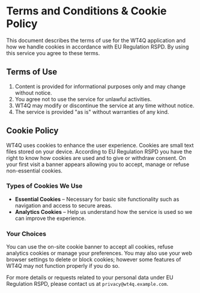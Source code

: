 # Terms and Conditions & Cookie Policy

This document describes the terms of use for the WT4Q application and how we handle cookies in accordance with EU Regulation RSPD. By using this service you agree to these terms.

## Terms of Use

1. Content is provided for informational purposes only and may change without notice.
2. You agree not to use the service for unlawful activities.
3. WT4Q may modify or discontinue the service at any time without notice.
4. The service is provided "as is" without warranties of any kind.

## Cookie Policy

WT4Q uses cookies to enhance the user experience. Cookies are small text files stored on your device. According to EU Regulation RSPD you have the right to know how cookies are used and to give or withdraw consent.
On your first visit a banner appears allowing you to accept, manage or refuse non-essential cookies.

### Types of Cookies We Use

- **Essential Cookies** – Necessary for basic site functionality such as navigation and access to secure areas.
- **Analytics Cookies** – Help us understand how the service is used so we can improve the experience.

### Your Choices

You can use the on-site cookie banner to accept all cookies, refuse analytics cookies or manage your preferences. You may also use your web browser settings to delete or block cookies; however some features of WT4Q may not function properly if you do so.

For more details or requests related to your personal data under EU Regulation RSPD, please contact us at `privacy@wt4q.example.com`.
